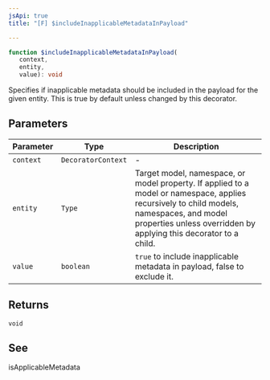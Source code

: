```yaml
---
jsApi: true
title: "[F] $includeInapplicableMetadataInPayload"

---
```

```ts
function $includeInapplicableMetadataInPayload(
   context, 
   entity, 
   value): void
```

Specifies if inapplicable metadata should be included in the payload for
the given entity. This is true by default unless changed by this
decorator.

## Parameters

| Parameter | Type | Description |
| ------ | ------ | ------ |
| `context` | `DecoratorContext` | - |
| `entity` | `Type` | Target model, namespace, or model property. If applied to a model or namespace, applies recursively to child models, namespaces, and model properties unless overridden by applying this decorator to a child. |
| `value` | `boolean` | `true` to include inapplicable metadata in payload, false to exclude it. |

## Returns

`void`

## See

isApplicableMetadata
